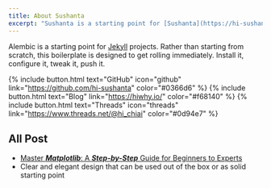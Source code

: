 ```yaml
---
title: About Sushanta
excerpt: "Sushanta is a starting point for [Sushanta](https://hi-sushanta.github.io) projects. Rather than starting from scratch, this boilerplate is designed to get the ball rolling immediately. Install it, configure it, tweak it, push it."
---
```


Alembic is a starting point for [Jekyll](https://jekyllrb.com/) projects. Rather than starting from scratch, this boilerplate is designed to get rolling immediately. Install it, configure it, tweak it, push it.

{% include button.html text="GitHub" icon="github" link="https://github.com/hi-sushanta" color="#0366d6" %} {% include button.html text="Blog" link="https://hiwhy.io/" color="#f68140" %} {% include button.html text="Threads" icon="threads" link="https://www.threads.net/@hi_chiai" color="#0d94e7" %}

## All Post

- [Master ***Matplotlib***: A ***Step-by-Step*** Guide for Beginners to Experts](https://hiwhy.io/matplotlib-complete-guide)
- Clear and elegant design that can be used out of the box or as solid starting point